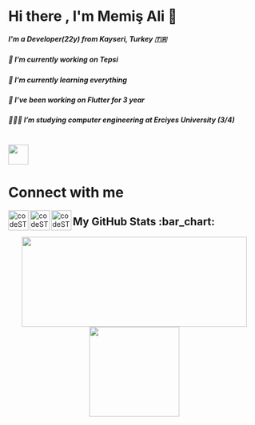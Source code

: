 <h1> Hi there , I'm Memiş Ali 👋</h1> 

 <h5>I'm a Developer(22y) from Kayseri, Turkey 🇹🇷</h5>
 
 <h5>🔭 I’m currently working on Tepsi</h5>
 
 <h5>🌱 I’m currently learning everything</h5> 
 
 <h5>👯 I’ve been working on Flutter for 3 year</h5>
 
 <h5>👩🏻‍💻 I’m studying computer engineering at Erciyes University (3/4)</h5>
 
 

<br/>
 <img src="https://camo.githubusercontent.com/2e0d7e4683ddd7e3f069091df6754c416a6609fc684c2827cf8388d5a65f8bf9/68747470733a2f2f6b6f6d617265762e636f6d2f67687076632f3f757365726e616d653d7a6166657267756c657230" alt="" data-canonical-src="https://komarev.com/ghpvc/?username=Tufan17" height="40px" style="max-width: 200%;">
 
 
<br/>

 
 
 
 
<h1> Connect with me</h1> 

<a href="https://twitter.com/memisalitufan" rel="nofollow"><img align="left" alt="codeSTACKr | Twitter" width="40px" src="https://raw.githubusercontent.com/rahuldkjain/github-profile-readme-generator/master/src/images/icons/Social/twitter.svg" style="max-width: 200%;"></a>

<a href="https://www.linkedin.com/in/tufanmmsali/" rel="nofollow"><img align="left" alt="codeSTACKr | LinkedIn" width="40px" src="https://raw.githubusercontent.com/rahuldkjain/github-profile-readme-generator/master/src/images/icons/Social/linked-in-alt.svg" style="max-width: 200%;"></a>


<a href="https://www.instagram.com/memisalitufan" rel="nofollow"><img align="left" alt="codeSTACKr | Instagram" width="40px" src="https://raw.githubusercontent.com/rahuldkjain/github-profile-readme-generator/master/src/images/icons/Social/instagram.svg" style="max-width: 200%;"></a>


<h2>My GitHub Stats :bar_chart:</h2>


<p align="center">
  <img src="https://github-readme-stats.vercel.app/api?username=Tufan17&show_icons=true&theme=tokyonight" width="450" height="180"> 
 <img src="https://github-readme-stats.vercel.app/api/top-langs/?username=Tufan17&layout=compact&theme=tokyonight" height="180">
</p>



